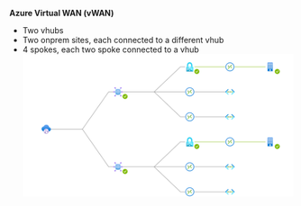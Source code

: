 
**Azure Virtual WAN (vWAN)**
- Two vhubs
- Two onprem sites, each connected to a different vhub
- 4 spokes, each two spoke connected to a vhub
![Topology.svg](/Topology.svg)
